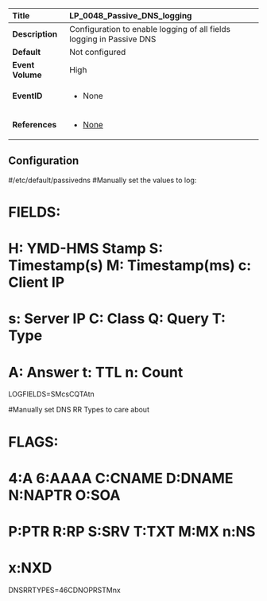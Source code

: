 | Title            | LP_0048_Passive_DNS_logging                                                                     |
|:-----------------|:--------------------------------------------------------------------------------|
| **Description**  | Configuration to enable logging of all fields logging in Passive DNS                                                               |
| **Default**      | Not configured                                                                   |
| **Event Volume** | High                                                                    |
| **EventID**      | <ul><li>None</li></ul>         |
| **References**   | <ul><li>[None](None)</li></ul> |



## Configuration

#/etc/default/passivedns
#Manually set the values to log:

# FIELDS:
#  H: YMD-HMS Stamp S: Timestamp(s)  M: Timestamp(ms)  c: Client IP 
#  s: Server IP     C: Class         Q: Query          T: Type      
#  A: Answer        t: TTL           n: Count
  
LOGFIELDS=SMcsCQTAtn
  
#Manually set DNS RR Types to care about
  
# FLAGS:
#  4:A    6:AAAA  C:CNAME  D:DNAME  N:NAPTR  O:SOA
#  P:PTR  R:RP    S:SRV    T:TXT    M:MX     n:NS
#  x:NXD
  
DNSRRTYPES=46CDNOPRSTMnx


